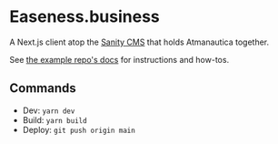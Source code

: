 # Easeness.business

A Next.js client atop the [Sanity CMS](https://github.com/Atmanautica/cms) that holds Atmanautica together.

See [the example repo's docs](./docs/next-sanity-README.md) for instructions and how-tos.

## Commands

- Dev: `yarn dev`
- Build: `yarn build`
- Deploy: `git push origin main`
